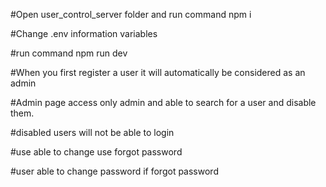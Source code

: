 #Open user_control_server folder and run command npm i

#Change .env information variables

#run command npm run dev

#When you first register a user it will automatically be considered as an admin

#Admin page access only admin and able to search for a user and disable them.

#disabled users will not be able to login

#use able to change use forgot password

#user able to change password if forgot password
